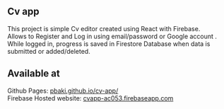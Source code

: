 ## Cv app
This project is simple Cv editor created using React with Firebase.
<br>
Allows to Register and Log in using email/password or Google account
.<br>
While logged in, progress is saved in Firestore Database when data is submitted or added/deleted.

## Available at
Github Pages: [pbaki.github.io/cv-app/](https://pbaki.github.io/cv-app/)
<br>
Firebase Hosted website: [cvapp-ac053.firebaseapp.com](https://cvapp-ac053.firebaseapp.com)
